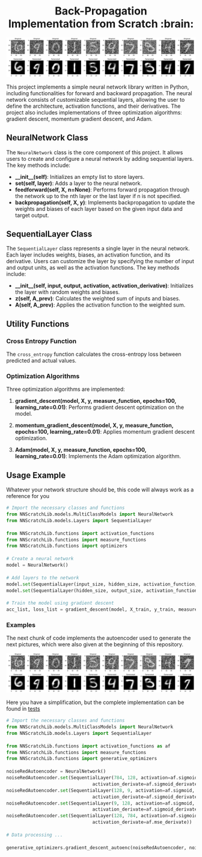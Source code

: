 <h1 align="center">Back-Propagation<br>
Implementation from Scratch :brain:</h1>

<img src="images/results/NoiseRedAutoencoder0.4std_test.png" />

This project implements a simple neural network library written in Python, including functionalities for forward and backward propagation. The neural network consists of customizable sequential layers, allowing the user to define the architecture, activation functions, and their derivatives. The project also includes implementations of three optimization algorithms: gradient descent, momentum gradient descent, and Adam.

## NeuralNetwork Class

The `NeuralNetwork` class is the core component of this project. It allows users to create and configure a neural network by adding sequential layers. The key methods include:

- **\_\_init\_\_(self)**: Initializes an empty list to store layers.
- **set(self, layer)**: Adds a layer to the neural network.
- **feedforward(self, X, n=None)**: Performs forward propagation through the network up to the nth layer or the last layer if n is not specified.
- **backpropagation(self, X, y)**: Implements backpropagation to update the weights and biases of each layer based on the given input data and target output.

## SequentialLayer Class

The `SequentialLayer` class represents a single layer in the neural network. Each layer includes weights, biases, an activation function, and its derivative. Users can customize the layer by specifying the number of input and output units, as well as the activation functions. The key methods include:

- **\_\_init\_\_(self, input, output, activation, activation\_derivative)**: Initializes the layer with random weights and biases.
- **z(self, A\_prev)**: Calculates the weighted sum of inputs and biases.
- **A(self, A\_prev)**: Applies the activation function to the weighted sum.

## Utility Functions

### Cross Entropy Function

The `cross_entropy` function calculates the cross-entropy loss between predicted and actual values.

### Optimization Algorithms

Three optimization algorithms are implemented:

1. **gradient\_descent(model, X, y, measure\_function, epochs=100, learning\_rate=0.01)**: Performs gradient descent optimization on the model.

2. **momentum\_gradient\_descent(model, X, y, measure\_function, epochs=100, learning\_rate=0.01)**: Applies momentum gradient descent optimization.

3. **Adam(model, X, y, measure\_function, epochs=100, learning\_rate=0.01)**: Implements the Adam optimization algorithm.

## Usage Example

Whatever your network structure should be, this code will always work as a reference for you

```python
# Import the necessary classes and functions
from NNScratchLib.models.MultiClassModels import NeuralNetwork
from NNScratchLib.models.Layers import SequentialLayer

from NNScratchLib.functions import activation_functions
from NNScratchLib.functions import measure_functions
from NNScratchLib.functions import optimizers

# Create a neural network
model = NeuralNetwork()

# Add layers to the network
model.set(SequentialLayer(input_size, hidden_size, activation_function, activation_derivative))
model.set(SequentialLayer(hidden_size, output_size, activation_function, activation_derivative))

# Train the model using gradient descent
acc_list, loss_list = gradient_descent(model, X_train, y_train, measure_function, epochs=100, learning_rate=0.01)
```

### Examples

The next chunk of code implements the autoencoder used to generate the next pictures, which were also given at the beginning of this repository.

![results](images/results/NoiseRedAutoencoder0.4std_test.png)

Here you have a simplification, but the complete implementation can be found in [tests](tests.ipynb)

```python
# Import the necessary classes and functions
from NNScratchLib.models.MultiClassModels import NeuralNetwork
from NNScratchLib.models.Layers import SequentialLayer

from NNScratchLib.functions import activation_functions as af
from NNScratchLib.functions import measure_functions
from NNScratchLib.functions import generative_optimizers

noiseRedAutoencoder = NeuralNetwork()
noiseRedAutoencoder.set(SequentialLayer(784, 128, activation=af.sigmoid,
                                activation_derivate=af.sigmoid_derivate))
noiseRedAutoencoder.set(SequentialLayer(128, 9, activation=af.sigmoid,
                                activation_derivate=af.sigmoid_derivate))
noiseRedAutoencoder.set(SequentialLayer(9, 128, activation=af.sigmoid,
                                activation_derivate=af.sigmoid_derivate))
noiseRedAutoencoder.set(SequentialLayer(128, 784, activation=af.sigmoid,
                                activation_derivate=af.mse_derivate))

# Data processing ...

generative_optimizers.gradient_descent_autoenc(noiseRedAutoencoder, noised_x_train, x_train, epochs=250, learning_rate=0.01);
```
